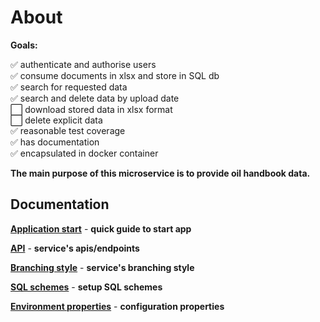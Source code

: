 # About    
__Goals:__
    
:white_check_mark: authenticate and authorise users   
:white_check_mark: consume documents in xlsx and store in SQL db       
:white_check_mark: search for requested data     
:white_check_mark: search and delete data by upload date      
:white_large_square: download stored data in xlsx format      
:white_large_square: delete explicit data        
:white_check_mark: reasonable test coverage     
:white_check_mark: has documentation         
:white_check_mark: encapsulated in docker container
      
__The main purpose of this microservice is to provide oil handbook data.__

## Documentation    
__[Application start](https://github.com/ArtemGet/oil_service/tree/master/src/main/java/com/artemget/oil_service/docs/start/start.md)__ - __quick guide to start app__

__[API](https://github.com/ArtemGet/oil_service/blob/master/src/main/java/com/artemget/oil_service/docs/api/api_main.md)__ - __service's apis/endpoints__

__[Branching style](https://github.com/ArtemGet/oil_service/blob/master/src/main/java/com/artemget/oil_service/docs/code_style/development_style.md)__ - __service's branching style__

__[SQL schemes](https://github.com/ArtemGet/oil_service/blob/master/src/main/java/com/artemget/oil_service/docs/sql/schemes.md)__ - __setup SQL schemes__

__[Environment properties](https://github.com/ArtemGet/oil_service/tree/master/src/main/java/com/artemget/oil_service/docs/variables/env_properties.md)__ - __configuration properties__
